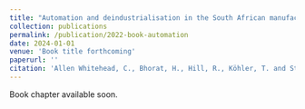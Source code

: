```yaml
---
title: "Automation and deindustrialisation in the South African manufacturing sector"
collection: publications
permalink: /publication/2022-book-automation
date: 2024-01-01
venue: 'Book title forthcoming'
paperurl: ''
citation: 'Allen Whitehead, C., Bhorat, H., Hill, R., Köhler, T. and Steenkamp, F. (forthcoming). Automation and deindustrialisation in the South African manufacturing sector. In (title forthcoming), Columbia University Press.'
---
```

Book chapter available soon. 




